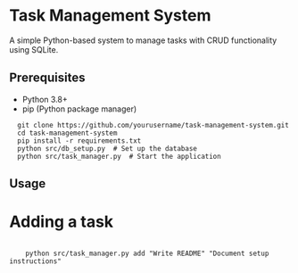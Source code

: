 # Task Management System
A simple Python-based system to manage tasks with CRUD functionality using SQLite.
## Prerequisites
- Python 3.8+
- pip (Python package manager)

```shell provide-setup.sh
  git clone https://github.com/yourusername/task-management-system.git
  cd task-management-system
  pip install -r requirements.txt
  python src/db_setup.py  # Set up the database
  python src/task_manager.py  # Start the application
```


## Usage
# Adding a task
```shell
    
    python src/task_manager.py add "Write README" "Document setup instructions"

```